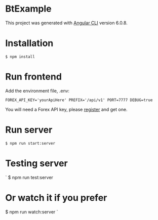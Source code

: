 # BtExample

This project was generated with [Angular CLI](https://github.com/angular/angular-cli) version 6.0.8.

# Installation 

`
$ npm install
`

# Run frontend

Add the environment file, .env:

`
FOREX_API_KEY='yourApiHere'
PREFIX='/api/v1'
PORT=7777
DEBUG=true
`

You will need a Forex API key, please [register](https://1forge.com/login) and get one.

# Run server

`
$ npm run start:server
`

# Testing server 

`
$ npm run test:server
# Or watch it if you prefer
$ npm run watch:server
`
